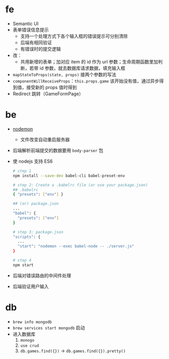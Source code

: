 # fe
- Semantic UI
- 表单错误信息提示
  - 支持一个处理方式下各个输入框的错误提示可分别清除
  - 后端有相同验证
  - 有错误时的提交逻辑
- 改：
  - 共用新增的表单；加对应 item 的 id 作为 url 参数；生命周期函数里加判断，若带 id 参数，就去数据库请求数据，填充输入框
- `mapStateToProps(state, props)` 接两个参数的写法
- `componentWillReceiveProps`：`this.props.game` 该开始没有值，通过异步得到值，接受新的 props 值时得到
- Redirect 跳转（GameFormPage）
# be
- [nodemon](https://github.com/remy/nodemon/)
  - 文件改变自动重启服务器
- 后端解析前端提交的数据要用 `body-parser` 包
- 使 nodejs 支持 ES6 

  ```bash
  # step 1
  npm install --save-dev babel-cli babel-preset-env

  # step 2: Create a .babelrc file (or use your package.json)
  ## .babelrc
  { "presets": ["env"] }

  ## (or) package.json
  ...
  "babel": {
    "presets": ["env"]
  }

  # step 3: package.json
  "scripts": {
    ...
    "start": "nodemon --exec babel-node -- ./server.js"
  }

  # step 4
  npm start
  ```

- 后端对错误路由的中间件处理
- 后端验证用户输入
# db
- `brew info mongodb`
- `brew services start mongodb` 启动
- 进入数据库
  1. `monogo`
  2. `use crud`
  3. `db.games.find({})`
    -> `db.games.find({}).pretty()`